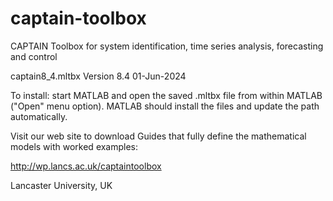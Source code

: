 # captain-toolbox
CAPTAIN Toolbox for system identification, time series analysis, forecasting and control

captain8_4.mltbx
Version 8.4  01-Jun-2024

To install: start MATLAB and open the saved .mltbx file from within MATLAB ("Open" menu option). MATLAB should install the files and update the path automatically.

Visit our web site to download Guides that fully define the mathematical models with worked examples:

http://wp.lancs.ac.uk/captaintoolbox

Lancaster University, UK
